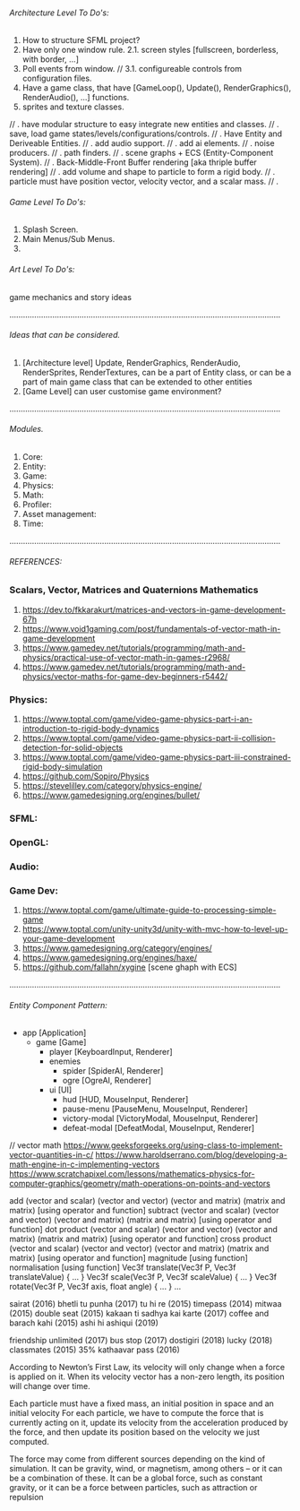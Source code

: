 ###### Architecture Level To Do's:

1. How to structure SFML project?
2. Have only one window rule.
   2.1. screen styles [fullscreen, borderless, with border, ...]
3. Poll events from window.
    // 3.1. configureable controls from configuration files.
4. Have a game class, that have [GameLoop(), Update(), RenderGraphics(), RenderAudio(), ...] functions.
5. sprites and texture classes.

// . have modular structure to easy integrate new entities and classes.
// . save, load game states/levels/configurations/controls.
// . Have Entity and Deriveable Entities.
// . add audio support.
// . add ai elements.
// . noise producers.
// . path finders.
// . scene graphs + ECS (Entity-Component System).
// . Back-Middle-Front Buffer rendering [aka thriple buffer rendering]
// . add volume and shape to particle to form a rigid body.
// . particle must have position vector, velocity vector, and a scalar mass.
// . 


###### Game Level To Do's:

1. Splash Screen.
2. Main Menus/Sub Menus.
3. 

###### Art Level To Do's:
game mechanics and story ideas

........................................................................................................................

###### Ideas that can be considered.

1. [Architecture level] Update, RenderGraphics, RenderAudio, RenderSprites, RenderTextures, can be a part of Entity class, or can be a part of main game class that can be extended to other entities
2. [Game Level] can user customise game environment?

........................................................................................................................

###### Modules.

1. Core:
2. Entity:
3. Game:
4. Physics:
5. Math:
6. Profiler:
7. Asset management:
8. Time:

........................................................................................................................
###### REFERENCES:

### Scalars, Vector, Matrices and Quaternions Mathematics

1. https://dev.to/fkkarakurt/matrices-and-vectors-in-game-development-67h
2. https://www.void1gaming.com/post/fundamentals-of-vector-math-in-game-development
3. https://www.gamedev.net/tutorials/programming/math-and-physics/practical-use-of-vector-math-in-games-r2968/
4. https://www.gamedev.net/tutorials/programming/math-and-physics/vector-maths-for-game-dev-beginners-r5442/

### Physics:

1. https://www.toptal.com/game/video-game-physics-part-i-an-introduction-to-rigid-body-dynamics
2. https://www.toptal.com/game/video-game-physics-part-ii-collision-detection-for-solid-objects
3. https://www.toptal.com/game/video-game-physics-part-iii-constrained-rigid-body-simulation
4. https://github.com/Sopiro/Physics
5. https://stevelilley.com/category/physics-engine/
6. https://www.gamedesigning.org/engines/bullet/


### SFML:

### OpenGL:

### Audio:

### Game Dev:

1. https://www.toptal.com/game/ultimate-guide-to-processing-simple-game
2. https://www.toptal.com/unity-unity3d/unity-with-mvc-how-to-level-up-your-game-development
3. https://www.gamedesigning.org/category/engines/
4. https://www.gamedesigning.org/engines/haxe/
5. https://github.com/fallahn/xygine [scene ghaph with ECS]




........................................................................................................................

###### Entity Component Pattern:
- app [Application]
   - game [Game]
      - player [KeyboardInput, Renderer]
      - enemies
         - spider [SpiderAI, Renderer]
         - ogre [OgreAI, Renderer]
      - ui [UI]
         - hud [HUD, MouseInput, Renderer]
         - pause-menu [PauseMenu, MouseInput, Renderer]
         - victory-modal [VictoryModal, MouseInput, Renderer]
         - defeat-modal [DefeatModal, MouseInput, Renderer]


// vector math
   https://www.geeksforgeeks.org/using-class-to-implement-vector-quantities-in-c/
   https://www.haroldserrano.com/blog/developing-a-math-engine-in-c-implementing-vectors
   https://www.scratchapixel.com/lessons/mathematics-physics-for-computer-graphics/geometry/math-operations-on-points-and-vectors

add (vector and scalar) (vector and vector) (vector and matrix) (matrix and matrix) [using operator and function]
subtract (vector and scalar) (vector and vector) (vector and matrix) (matrix and matrix) [using operator and function]
dot product (vector and scalar) (vector and vector) (vector and matrix) (matrix and matrix) [using operator and function]
cross product (vector and scalar) (vector and vector) (vector and matrix) (matrix and matrix) [using operator and function]
magnitude [using function]
normalisation [using function]
Vec3f translate(Vec3f P, Vec3f translateValue) { ... } 
Vec3f scale(Vec3f P, Vec3f scaleValue) { ... } 
Vec3f rotate(Vec3f P, Vec3f axis, float angle) { ... } 
... 



sairat (2016)
bhetli tu punha (2017)
tu hi re (2015)
timepass (2014)
mitwaa (2015)
double seat (2015)
kakaan 
ti sadhya kai karte (2017)
coffee and barach kahi (2015)
ashi hi ashiqui (2019)

friendship unlimited (2017)
bus stop (2017)
dostigiri (2018)
lucky (2018)
classmates (2015)
35% kathaavar pass (2016)



According to Newton’s First Law, its velocity will only change when a force is applied on it. When its velocity vector has a non-zero length, its position will change over time.

Each particle must have a fixed mass, an initial position in space and an initial velocity
For each particle, we have to compute the force that is currently acting on it, update its velocity from the acceleration produced by the force, and then update its position based on the velocity we just computed.

The force may come from different sources depending on the kind of simulation. It can be gravity, wind, or magnetism, among others – or it can be a combination of these. It can be a global force, such as constant gravity, or it can be a force between particles, such as attraction or repulsion








